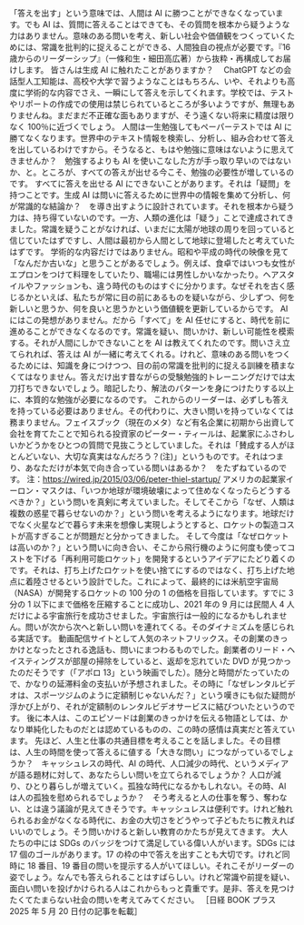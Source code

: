 ###

「答えを出す」という意味では、人間は AI に勝つことができなくなっています。でも AI は、質問に答えることはできても、その質問を根本から疑うような力はありません。意味のある問いを考え、新しい社会や価値観をつくっていくためには、常識を批判的に捉えることができる、人間独自の視点が必要です。『16 歳からのリーダーシップ』（一條和生・細田高広著）から抜粋・再構成してお届けします。
皆さんは生成 AI に触れたことがありますか？　 ChatGPT などの会話型人工知能は、高校や大学で習うようなことはもちろん、いや、それよりも高度に学術的な内容でさえ、一瞬にして答えを示してくれます。学校では、テストやリポートの作成での使用は禁じられているところが多いようですが、無理もありませんね。まだまだ不正確な面もありますが、そう遠くない将来に精度は限りなく 100％に近づくでしょう。
人間は一生勉強してもペーパーテストでは AI に勝てなくなります。世界中のテキスト情報を検索し、分析し、組み合わせて答えを出しているわけですから。そうなると、もはや勉強に意味はないように思えてきませんか？　勉強するよりも AI を使いこなした方が手っ取り早いのではないか、と。ところが、すべての答えが出せる今こそ、勉強の必要性が増しているのです。
すべてに答えを出せる AI にできないことがあります。それは「疑問」を持つことです。生成 AI は問いに答えるために世界中の情報を集めて分析し、何が常識的な結論か？　を導き出すように設計されています。それを根本から疑う力は、持ち得ていないのです。一方、人類の進化は「疑う」ことで達成されてきました。常識を疑うことがなければ、いまだに太陽が地球の周りを回っていると信じていたはずですし、人間は最初から人間として地球に登場したと考えていたはずです。
学術的な内容だけではありません。昭和や平成の時代の映像を見て「なんだか古いな」と思うことがあるでしょう。例えば、食卓ではいつも女性がエプロンをつけて料理をしていたり、職場には男性しかいなかったり。ヘアスタイルやファッションも、違う時代のものはすぐに分かります。なぜそれを古く感じるかといえば、私たちが常に目の前にあるものを疑いながら、少しずつ、何を新しいと思うか、何を良いと思うかという価値観を更新しているからです。
AI にはこの発想がありません。だから「すべて」を AI 任せにすると、時代を前に進めることができなくなるのです。常識を疑い、問いかけ、新しい可能性を模索する。それが人間にしかできないことを AI は教えてくれたのです。問いさえ立てられれば、答えは AI が一緒に考えてくれる。けれど、意味のある問いをつくるためには、知識を身につけつつ、目の前の常識を批判的に捉える訓練を積まなくてはなりません。答えだけ出す昔ながらの受験勉強的トレーニングだけでは太刀打ちできないでしょう。暗記したり、解法のパターンを身につけたりする以上に、本質的な勉強が必要になるのです。
これからのリーダーは、必ずしも答えを持っている必要はありません。その代わりに、大きい問いを持っていなくては務まりません。フェイスブック（現在のメタ）など有名企業に初期から出資して会社を育てたことで知られる投資家のピーター・ティールは、起業家にふさわしいかどうかをひとつの質問で見抜こうとしていました。それは「賛成する人がほとんどいない、大切な真実はなんだろう？(注)」というものです。それはつまり、あなただけが本気で向き合っている問いはあるか？　をたずねているのです。
注：https://wired.jp/2015/03/06/peter-thiel-startup/
アメリカの起業家イーロン・マスクは、「いつか地球が環境破壊によって住めなくなったらどうするべきか？」という問いを真剣に考えていました。そしてそこから「なぜ、人類は複数の惑星で暮らせないのか？」という問いを考えるようになります。地球だけでなく火星などで暮らす未来を想像し実現しようとすると、ロケットの製造コストが高すぎることが問題だと分かってきました。
そして今度は「なぜロケットは高いのか？」という問いに向き合い、そこから飛行機のように何度も使ってコストを下げる「再利用可能ロケット」を開発するというアイデアにたどり着くのです。それは、打ち上げたロケットを使い捨てにするのではなく、打ち上げた地点に着陸させるという設計でした。これによって、最終的には米航空宇宙局（NASA）が開発するロケットの 100 分の 1 の価格を目指しています。すでに 3 分の 1 以下にまで価格を圧縮することに成功し、2021 年の 9 月には民間人 4 人だけによる宇宙旅行を成功させました。宇宙旅行は一般的になるかもしれません。問いが次から次へと新しい問いを連れてくる。そのダイナミズムを感じられる実話です。
動画配信サイトとして人気のネットフリックス。その創業のきっかけとなったとされる逸話も、問いにまつわるものでした。創業者のリード・ヘイスティングスが部屋の掃除をしていると、返却を忘れていた DVD が見つかったのだそうです（「アポロ 13」という映画でした）。随分と時間がたっていたので、かなりの延滞料金の支払いが予想されました。その時に「なぜレンタルビデオは、スポーツジムのように定額制じゃないんだ？」という嘆きにも似た疑問が浮かび上がり、それが定額制のレンタルビデオサービスに結びついたというのです。
後に本人は、このエピソードは創業のきっかけを伝える物語としては、かなり単純化したものだとは認めているものの、この時の感情は真実だと答えています。
先ほど、人生と仕事の共通目標を考えることを話しました。その目標は、人生の時間を使って答えるに値する「大きな問い」につながっているでしょうか？　キャッシュレスの時代、AI の時代、人口減少の時代、というメディアが語る題材に対して、あなたらしい問いを立てられるでしょうか？
人口が減り、ひとり暮らしが増えていく。孤独な時代になるかもしれない。その時、AI は人の孤独を慰められるでしょうか？　そう考えると人の仕事を奪う、奪わない、とは違う議論が見えてきそうです。キャッシュレスは便利です。けれど触れられるお金がなくなる時代に、お金の大切さをどうやって子どもたちに教えればいいのでしょう。そう問いかけると新しい教育のかたちが見えてきます。
大人たちの中には SDGs のバッジをつけて満足している偉い人がいます。SDGs には 17 個のゴールがあります。17 の枠の中で答えを出すことも大切です。けれど同時に 18 番目、19 番目の問いを提示する人がいてほしい。それこそがリーダーの姿でしょう。なんでも答えられることはすばらしい。けれど常識や前提を疑い、面白い問いを投げかけられる人はこれからもっと貴重です。是非、答えを見つけたくてたまらない社会の問いを考えてみてください。
［日経 BOOK プラス 2025 年 5 月 20 日付の記事を転載］
